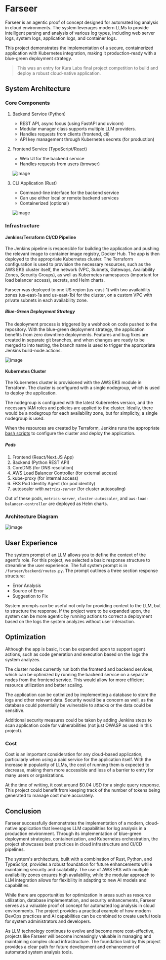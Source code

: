 # Farseer

Farseer is an agentic proof of concept designed for automated log analysis in cloud environments. The system leverages modern LLMs to provide intelligent parsing and analysis of various log types, including web server logs, system logs, application logs, and container logs.

This project demonstrates the implementation of a secure, containerized application with Kubernetes integration, making it production-ready with a blue-green deployment strategy.

> This was an entry for Kura Labs final project competition to build and deploy a robust cloud-native application.

## System Architecture

### Core Components

1. Backend Service (Python)
    - REST API, async focus (using FastAPI and uvicorn)
    - Modular manager class supports multiple LLM providers.
    - Handles requests from clients (frontend, cli)
    - API key management through Kubernetes secrets (for production)

2. Frontend Service (TypeScript/React)
    - Web UI for the backend service
    - Handles requests from users (browser)

   ![image](https://github.com/user-attachments/assets/37ec43c3-dc60-43f0-9e61-dee3bad04221)


3. CLI Application (Rust)
    - Command-line interface for the backend service
    - Can use either local or remote backend services
    - Containerized (optional)

    ![image](https://github.com/user-attachments/assets/595e6856-dbe8-4e57-bd8e-893790b18497)


### Infrastructure

#### Jenkins/Terraform CI/CD Pipeline

The Jenkins pipeline is responsible for building the application and pushing the relevant image to container image registry, Docker Hub. The app is then deployed to the appropriate Kubernetes cluster. The Terraform configuration is used to provision the necessary resources, such as the AWS EKS cluster itself, the network (VPC, Subnets, Gateways, Availability Zones, Security Groups), as well as Kubernetes namespaces (important for load balancer access), secrets, and Helm charts.

Farseer was deployed to one US region (us-east-1) with two availability zones (us-east-1a and us-east-1b) for the cluster, on a custom VPC with private subnets in each availability zone.

##### Blue-Green Deployment Strategy

The deployment process is triggered by a webhook on code pushed to the repository. With the blue-green deployment strategy, the application benefits from zero downtime deployments. Features and bug fixes are created in separate git branches, and when changes are ready to be merged to into testing, the branch name is used to trigger the appropriate Jenkins build-node actions.

![image](https://github.com/user-attachments/assets/01282a6c-307d-4532-b79c-5abc34e8eea9)


#### Kubernetes Cluster

The Kubernetes cluster is provisioned with the AWS EKS module in Terraform. The cluster is configured with a single nodegroup, which is used to deploy the application.

The nodegroup is configured with the latest Kubernetes version, and the necessary IAM roles and policies are applied to the cluster. Ideally, there would be a nodegroup for each availability zone, but for simplicity, a single nodegroup is used.

When the resources are created by Terraform, Jenkins runs the appropriate [bash scripts](https://github.com/jonwang22/Farseer/blob/main/k8s/blue/prod/prod_k8s_setup.sh) to configure the cluster and deploy the application.

##### Pods

1. Frontend (React/Next.JS App)
2. Backend (Python REST API)
3. CoreDNS (for DNS resolution)
4. AWS Load Balancer Controller (for external access)
5. kube-proxy (for internal access)
6. EKS Pod Identity Agent (for pod identity)
7. autoscaler _with `metrics-server`_ (for cluster autoscaling)

Out of these pods, `metrics-server`, `cluster-autoscaler`, and `aws-load-balancer-controller` are deployed as Helm charts.

### Architecture Diagram

![image](https://github.com/user-attachments/assets/cda2acbd-080b-4990-b031-1fc8200b8023)


## User Experience

The system prompt of an LLM allows you to define the context of the agent's role. For this project, we selected a basic response structure to streamline the user experience. The full system prompt is in `/farseer/backend/routes.py`. The prompt outlines a three section response structure:

- Error Analysis
- Source of Error
- Suggestion to Fix

System prompts can be useful not only for providing context to the LLM, but to structure the response. If the project were to be expanded upon, the system can be more agentic by running actions to correct a deployment based on the logs the system analyzes without user interaction.

## Optimization

Although the app is basic, it can be expanded upon to support agent actions, such as code generation and execution based on the logs the system analyzes.

The cluster nodes currently run both the frontend and backend services, which can be optimized by running the backend service on a separate nodes from the frontend service. This would allow for more efficient resource utilization and better scaling.

The application can be optimized by implementing a database to store the logs and other relevant data. Security would be a concern as well, as the database could potentially be vulnerable to attacks or the data could be sensitive.

Additional security measures could be taken by adding Jenkins steps to scan application code for vulnerabilities (not just OWASP as used in this project).

### Cost

Cost is an important consideration for any cloud-based application, particularly when using a paid service for the application itself. With the increase in popularity of LLMs, the cost of running them is expected to decrease, making them more accessible and less of a barrier to entry for many users or organizations.

At the time of writing, it cost around $0.04 USD for a single query response. This project could benefit from keeping track of the number of tokens being generated to manage cost more accurately.

## Conclusion

Farseer successfully demonstrates the implementation of a modern, cloud-native application that leverages LLM capabilities for log analysis in a production environment. Through its implementation of blue-green deployment strategies, containerization, and Kubernetes orchestration, the project showcases best practices in cloud infrastructure and CI/CD pipelines.

The system's architecture, built with a combination of Rust, Python, and TypeScript, provides a robust foundation for future enhancements while maintaining security and scalability. The use of AWS EKS with multiple availability zones ensures high availability, while the modular approach to LLM integration allows for flexibility in adapting to new AI models and capabilities.

While there are opportunities for optimization in areas such as resource utilization, database implementation, and security enhancements, Farseer serves as a valuable proof of concept for automated log analysis in cloud environments. The project provides a practical example of how modern DevOps practices and AI capabilities can be combined to create useful tools for system administrators and developers.

As LLM technology continues to evolve and become more cost-effective, projects like Farseer will become increasingly valuable in managing and maintaining complex cloud infrastructure. The foundation laid by this project provides a clear path for future development and enhancement of automated system analysis tools.
